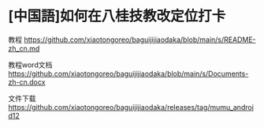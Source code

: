 # [中国語]如何在八桂技教改定位打卡

教程
https://github.com/xiaotongoreo/baguijijiaodaka/blob/main/s/README-zh_cn.md

教程word文档
https://github.com/xiaotongoreo/baguijijiaodaka/blob/main/s/Documents-zh-cn.docx

文件下载
https://github.com/xiaotongoreo/baguijijiaodaka/releases/tag/mumu_android12
